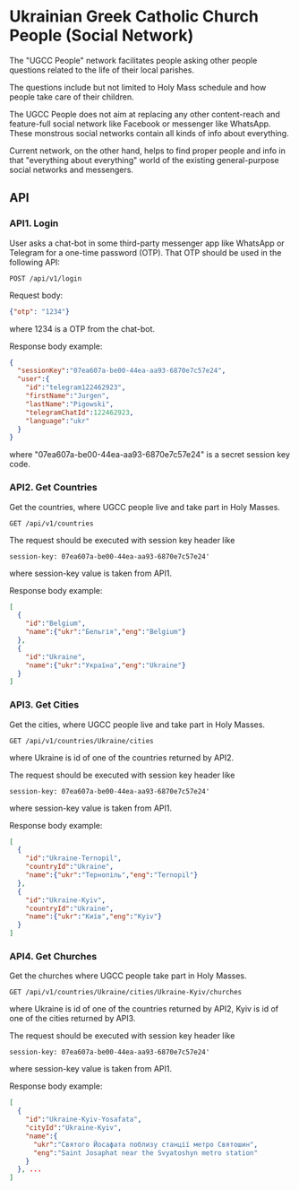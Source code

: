 # Ukrainian Greek Catholic Church People (Social Network)

The "UGCC People" network facilitates people asking other people questions related to the life of their local parishes.

The questions include but not limited to Holy Mass schedule and how people take care of their children.

The UGCC People does not aim at replacing any other content-reach and feature-full social network like Facebook or messenger like WhatsApp. These monstrous social networks contain all kinds of info about everything. 

Current network, on the other hand, helps to find proper people and info in that "everything about everything" world of the existing general-purpose social networks and messengers.

## API

### API1. Login

User asks a chat-bot in some third-party messenger app like WhatsApp or Telegram for a one-time password (OTP). That OTP should be used in the following API:

`POST /api/v1/login`

Request body:
```json
{"otp": "1234"}
```

where 1234 is a OTP from the chat-bot.

Response body example:
```json
{
  "sessionKey":"07ea607a-be00-44ea-aa93-6870e7c57e24",
  "user":{
    "id":"telegram122462923",
    "firstName":"Jurgen",
    "lastName":"Pigowski",
    "telegramChatId":122462923,
    "language":"ukr"
  }
}
```

where "07ea607a-be00-44ea-aa93-6870e7c57e24" is a secret session key code.


### API2. Get Countries

Get the countries, where UGCC people live and take part in Holy Masses.

`GET /api/v1/countries`

The request should be executed with session key header like

`session-key: 07ea607a-be00-44ea-aa93-6870e7c57e24'`

where session-key value is taken from API1.

Response body example:
```json
[
  {
    "id":"Belgium",
    "name":{"ukr":"Бельгія","eng":"Belgium"}
  },
  {
    "id":"Ukraine",
    "name":{"ukr":"Україна","eng":"Ukraine"}
  }
]
```


### API3. Get Cities

Get the cities, where UGCC people live and take part in Holy Masses.

`GET /api/v1/countries/Ukraine/cities`

where Ukraine is id of one of the countries returned by API2.

The request should be executed with session key header like

`session-key: 07ea607a-be00-44ea-aa93-6870e7c57e24'`

where session-key value is taken from API1.

Response body example:
```json
[
  {
    "id":"Ukraine-Ternopil",
    "countryId":"Ukraine",
    "name":{"ukr":"Тернопіль","eng":"Ternopil"}
  },
  {
    "id":"Ukraine-Kyiv",
    "countryId":"Ukraine",
    "name":{"ukr":"Київ","eng":"Kyiv"}
  }
]
```


### API4. Get Churches

Get the churches where UGCC people take part in Holy Masses.

`GET /api/v1/countries/Ukraine/cities/Ukraine-Kyiv/churches`

where Ukraine is id of one of the countries returned by API2, 
Kyiv is id of one of the cities returned by API3.

The request should be executed with session key header like

`session-key: 07ea607a-be00-44ea-aa93-6870e7c57e24'`

where session-key value is taken from API1.

Response body example:
```json
[
  {
    "id":"Ukraine-Kyiv-Yosafata",
    "cityId":"Ukraine-Kyiv",
    "name":{
      "ukr":"Святого Йосафата поблизу станції метро Святошин",
      "eng":"Saint Josaphat near the Svyatoshyn metro station"
    }
  }, ...
]
```
